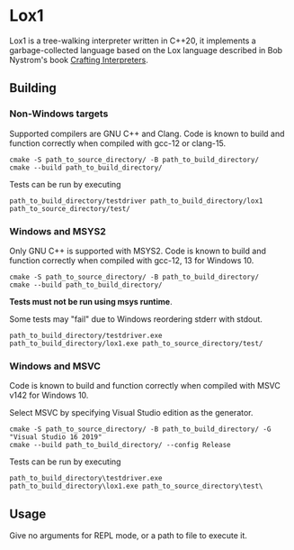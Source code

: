# Lox1

Lox1 is a tree-walking interpreter written in C++20, it implements
a garbage-collected language based on the Lox language
described in Bob Nystrom's book
[Crafting Interpreters](https://craftinginterpreters.com).

## Building

### Non-Windows targets
Supported compilers are GNU C++ and Clang. Code is known to build and function
correctly when compiled with gcc-12 or clang-15.

	cmake -S path_to_source_directory/ -B path_to_build_directory/
	cmake --build path_to_build_directory/

Tests can be run by executing

	path_to_build_directory/testdriver path_to_build_directory/lox1 path_to_source_directory/test/

### Windows and MSYS2

Only GNU C++ is supported with MSYS2.
Code is known to build and function correctly when compiled with gcc-12, 13
for Windows 10.

	cmake -S path_to_source_directory/ -B path_to_build_directory/
	cmake --build path_to_build_directory/

**Tests must not be run using msys runtime**.

Some tests may "fail" due to Windows reordering stderr with stdout.

	path_to_build_directory/testdriver.exe path_to_build_directory/lox1.exe path_to_source_directory/test/

### Windows and MSVC

Code is known to build and function correctly when compiled with MSVC v142
for Windows 10.

Select MSVC by specifying Visual Studio edition as the generator.

	cmake -S path_to_source_directory/ -B path_to_build_directory/ -G "Visual Studio 16 2019"
	cmake --build path_to_build_directory/ --config Release

Tests can be run by executing

	path_to_build_directory\testdriver.exe path_to_build_directory\lox1.exe path_to_source_directory\test\

## Usage

Give no arguments for REPL mode, or a path to file to execute it.